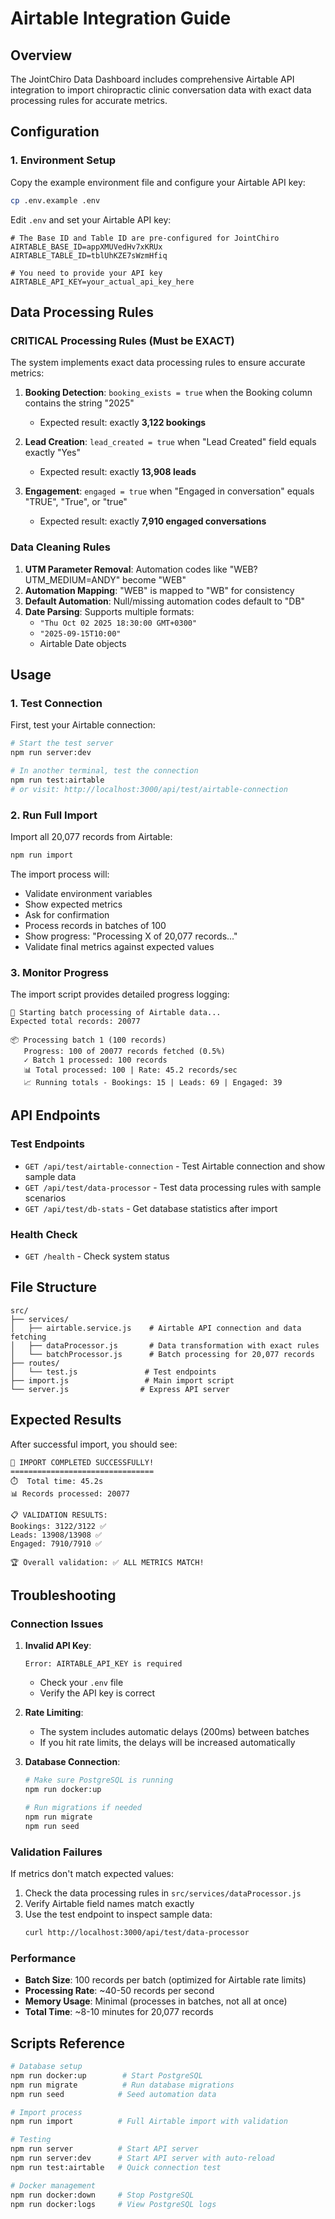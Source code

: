 # Airtable Integration Guide

## Overview

The JointChiro Data Dashboard includes comprehensive Airtable API integration to import chiropractic clinic conversation data with exact data processing rules for accurate metrics.

## Configuration

### 1. Environment Setup

Copy the example environment file and configure your Airtable API key:

```bash
cp .env.example .env
```

Edit `.env` and set your Airtable API key:

```env
# The Base ID and Table ID are pre-configured for JointChiro
AIRTABLE_BASE_ID=appXMUVedHv7xKRUx
AIRTABLE_TABLE_ID=tblUhKZE7sWzmHfiq

# You need to provide your API key
AIRTABLE_API_KEY=your_actual_api_key_here
```

## Data Processing Rules

### CRITICAL Processing Rules (Must be EXACT)

The system implements exact data processing rules to ensure accurate metrics:

1. **Booking Detection**: `booking_exists = true` when the Booking column contains the string "2025"
   - Expected result: exactly **3,122 bookings**

2. **Lead Creation**: `lead_created = true` when "Lead Created" field equals exactly "Yes"
   - Expected result: exactly **13,908 leads**

3. **Engagement**: `engaged = true` when "Engaged in conversation" equals "TRUE", "True", or "true"
   - Expected result: exactly **7,910 engaged conversations**

### Data Cleaning Rules

1. **UTM Parameter Removal**: Automation codes like "WEB?UTM_MEDIUM=ANDY" become "WEB"
2. **Automation Mapping**: "WEB" is mapped to "WB" for consistency
3. **Default Automation**: Null/missing automation codes default to "DB"
4. **Date Parsing**: Supports multiple formats:
   - `"Thu Oct 02 2025 18:30:00 GMT+0300"`
   - `"2025-09-15T10:00"`
   - Airtable Date objects

## Usage

### 1. Test Connection

First, test your Airtable connection:

```bash
# Start the test server
npm run server:dev

# In another terminal, test the connection
npm run test:airtable
# or visit: http://localhost:3000/api/test/airtable-connection
```

### 2. Run Full Import

Import all 20,077 records from Airtable:

```bash
npm run import
```

The import process will:
- Validate environment variables
- Show expected metrics
- Ask for confirmation
- Process records in batches of 100
- Show progress: "Processing X of 20,077 records..."
- Validate final metrics against expected values

### 3. Monitor Progress

The import script provides detailed progress logging:

```
🚀 Starting batch processing of Airtable data...
Expected total records: 20077

📦 Processing batch 1 (100 records)
   Progress: 100 of 20077 records fetched (0.5%)
   ✓ Batch 1 processed: 100 records
   📊 Total processed: 100 | Rate: 45.2 records/sec
   📈 Running totals - Bookings: 15 | Leads: 69 | Engaged: 39
```

## API Endpoints

### Test Endpoints

- `GET /api/test/airtable-connection` - Test Airtable connection and show sample data
- `GET /api/test/data-processor` - Test data processing rules with sample scenarios
- `GET /api/test/db-stats` - Get database statistics after import

### Health Check

- `GET /health` - Check system status

## File Structure

```
src/
├── services/
│   ├── airtable.service.js    # Airtable API connection and data fetching
│   ├── dataProcessor.js       # Data transformation with exact rules
│   └── batchProcessor.js      # Batch processing for 20,077 records
├── routes/
│   └── test.js               # Test endpoints
├── import.js                 # Main import script
└── server.js                # Express API server
```

## Expected Results

After successful import, you should see:

```
🎉 IMPORT COMPLETED SUCCESSFULLY!
================================
⏱️  Total time: 45.2s
📊 Records processed: 20077

📋 VALIDATION RESULTS:
Bookings: 3122/3122 ✅
Leads: 13908/13908 ✅
Engaged: 7910/7910 ✅

🏆 Overall validation: ✅ ALL METRICS MATCH!
```

## Troubleshooting

### Connection Issues

1. **Invalid API Key**:
   ```
   Error: AIRTABLE_API_KEY is required
   ```
   - Check your `.env` file
   - Verify the API key is correct

2. **Rate Limiting**:
   - The system includes automatic delays (200ms) between batches
   - If you hit rate limits, the delays will be increased automatically

3. **Database Connection**:
   ```bash
   # Make sure PostgreSQL is running
   npm run docker:up

   # Run migrations if needed
   npm run migrate
   npm run seed
   ```

### Validation Failures

If metrics don't match expected values:

1. Check the data processing rules in `src/services/dataProcessor.js`
2. Verify Airtable field names match exactly
3. Use the test endpoint to inspect sample data:
   ```bash
   curl http://localhost:3000/api/test/data-processor
   ```

### Performance

- **Batch Size**: 100 records per batch (optimized for Airtable rate limits)
- **Processing Rate**: ~40-50 records per second
- **Memory Usage**: Minimal (processes in batches, not all at once)
- **Total Time**: ~8-10 minutes for 20,077 records

## Scripts Reference

```bash
# Database setup
npm run docker:up        # Start PostgreSQL
npm run migrate          # Run database migrations
npm run seed            # Seed automation data

# Import process
npm run import          # Full Airtable import with validation

# Testing
npm run server          # Start API server
npm run server:dev      # Start API server with auto-reload
npm run test:airtable   # Quick connection test

# Docker management
npm run docker:down     # Stop PostgreSQL
npm run docker:logs     # View PostgreSQL logs
```